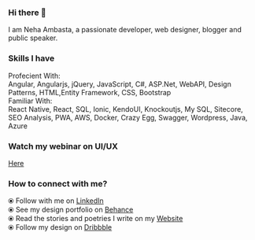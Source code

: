### Hi there 👋

<!--
**NehaAmbasta9/NehaAmbasta99** is a ✨ _special_ ✨ repository because its `README.md` (this file) appears on your GitHub profile.
-->

<p float="left">
  I am Neha Ambasta, a passionate developer, web designer, blogger and public speaker.
</p>

### Skills I have
<p>
Profecient With:<br/>
Angular, Angularjs, jQuery, JavaScript, C#, ASP.Net, WebAPI, Design Patterns, HTML,Entity Framework, CSS, Bootstrap<br/>
Familiar With:<br/>
React Native, React, SQL, Ionic, KendoUI, Knockoutjs, My SQL, Sitecore, SEO Analysis, PWA, AWS, Docker, Crazy Egg, Swagger, Wordpress, Java, Azure<br/>
</p>

### Watch my webinar on UI/UX
<p>
	<a href="https://www.youtube.com/watch?v=zw5TJZsv9YY" target="_blank"> Here </a>
</p>


### How to connect with me?
  ⦿ Follow with me on <a href="https://www.linkedin.com/in/neha-ambasta-236636110/" target="_blank">
    LinkedIn 
  </a><br>
  ⦿ See my design portfolio on <a href="https://www.behance.net/ambastaneha">Behance</a><br>
  ⦿ Read the stories and poetries I write on my <a href="https://iamambasta.wordpress.com/">Website</a><br>
  ⦿ Follow my design on <a href="https://dribbble.com/AmbastaNeha">Dribbble</a><br>
  
 
 
 
